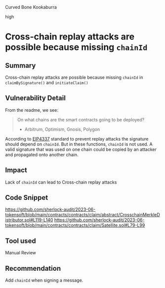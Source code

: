 Curved Bone Kookaburra

high

# Cross-chain replay attacks are possible because missing `chainId`

## Summary

Cross-chain replay attacks are possible because missing `chainId` in `claimBySignature()` and `initiateClaim()`

## Vulnerability Detail

From the readme, we see:

> On what chains are the smart contracts going to be deployed?
> - Arbitrum, Optimism, Gnosis, Polygon

According to [EIP4337](https://eips.ethereum.org/EIPS/eip-4337) standard to prevent replay attacks the signature should depend on `chainId`. But in these functions, `chainId` is not used. A valid signature that was used on one chain could be copied by an attacker and propagated onto another chain.

## Impact

Lack of `chainId` can lead to Cross-chain replay attacks

## Code Snippet

https://github.com/sherlock-audit/2023-06-tokensoft/blob/main/contracts/contracts/claim/abstract/CrosschainMerkleDistributor.sol#L119-L140
https://github.com/sherlock-audit/2023-06-tokensoft/blob/main/contracts/contracts/claim/Satellite.sol#L79-L99

## Tool used

Manual Review

## Recommendation

Add `chainId` when signing a message.